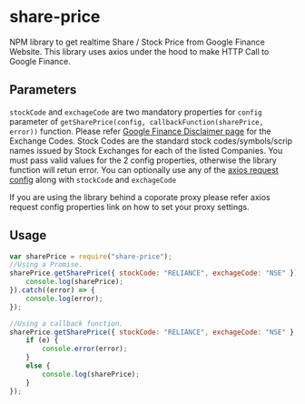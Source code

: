 # share-price
NPM library to get realtime Share / Stock Price from Google Finance Website. This library uses axios under the hood to make HTTP Call to Google Finance. 

## Parameters
`stockCode` and `exchageCode` are two mandatory properties for `config` parameter of `getSharePrice(config, callbackFunction(sharePrice, error))` function. Please refer [Google Finance Disclaimer page](https://www.google.com/googlefinance/disclaimer/) for the Exchange Codes. Stock Codes are the standard stock codes/symbols/scrip names issued by Stock Exchanges for each of the listed Companies. You must pass valid values for the 2 config properties, otherwise the library function will retun error.
You can optionally use any of the [axios request config](https://www.npmjs.com/package/axios#request-config) along with `stockCode` and `exchageCode`

If you are using the library behind a coporate proxy please refer axios request config properties link on how to set your proxy settings.

## Usage
```js
var sharePrice = require("share-price");
//Using a Promise.
sharePrice.getSharePrice({ stockCode: "RELIANCE", exchageCode: "NSE" }).then(function (sharePrice) {
    console.log(sharePrice);
}).catch((error) => {
    console.log(error);
});

//Using a callback function.
sharePrice.getSharePrice({ stockCode: "RELIANCE", exchageCode: "NSE" }, function (sharePrice, e) {
    if (e) {
        console.error(error);
    }
    else {
        console.log(sharePrice);
    }
});
```


